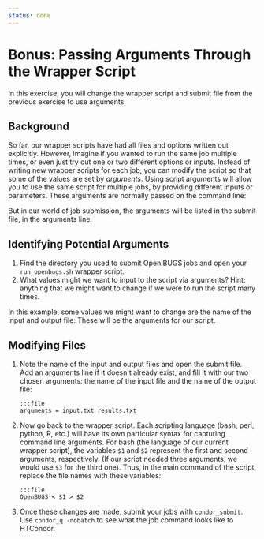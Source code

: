 ```yaml
---
status: done
---
```


<style type="text/css"> pre em { font-style: normal; background-color: yellow; } pre strong { font-style: normal; font-weight: bold; color: #008; } </style>

Bonus: Passing Arguments Through the Wrapper Script
===================================================

In this exercise, you will change the wrapper script and submit file from the previous exercise to use arguments.

Background
----------

So far, our wrapper scripts have had all files and options written out explicitly. However, imagine if you wanted to run the same job multiple times, or even just try out one or two different options or inputs. Instead of writing new wrapper scripts for each job, you can modify the script so that some of the values are set by *arguments*. Using script arguments will allow you to use the same script for multiple jobs, by providing different inputs or parameters. These arguments are normally passed on the command line:

But in our world of job submission, the arguments will be listed in the submit file, in the arguments line.

Identifying Potential Arguments
-------------------------------

1.  Find the directory you used to submit Open BUGS jobs and open your `run_openbugs.sh` wrapper script.
1.  What values might we want to input to the script via arguments? Hint: anything that we might want to change if we were to run the script many times.

In this example, some values we might want to change are the name of the input and output file. These will be the arguments for our script.

Modifying Files
---------------

1.  Note the name of the input and output files and open the submit file. Add an arguments line if it doesn't already exist, and fill it with our two chosen arguments: the name of the input file and the name of the output file: 

        :::file
		arguments = input.txt results.txt

1.  Now go back to the wrapper script. Each scripting language (bash, perl, python, R, etc.) will have its own particular syntax for capturing command line arguments. For bash (the language of our current wrapper script), the variables `$1` and `$2` represent  the first and second arguments, respectively. (If our script needed three arguments, we would use `$3` for the third one). Thus, in  the main command of the script, replace the file names with these variables: 

		:::file
		OpenBUGS < $1 > $2

1.  Once these changes are made, submit your jobs with `condor_submit`. Use `condor_q -nobatch` to see what the job command looks like to HTCondor.
